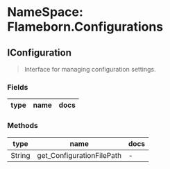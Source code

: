 # NameSpace: Flameborn.Configurations
## IConfiguration
> Interface for managing configuration settings.
### Fields
|type|name|docs|
|---|---|---|

### Methods
|type|name|docs|
|---|---|---|
|String|get_ConfigurationFilePath| - |

